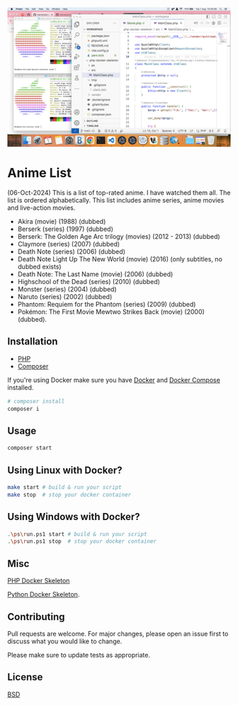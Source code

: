 <img src="https://github.com/kkamara/useful/raw/main/MainClass.png" alt="MainClass.png" width=""/>

# Anime List

(06-Oct-2024) This is a list of top-rated anime. I have watched them all. The list is ordered alphabetically. This list includes anime series, anime movies and live-action movies.

- Akira (movie) (1988) (dubbed)
- Berserk (series) (1997) (dubbed)
- Berserk: The Golden Age Arc trilogy (movies) (2012 - 2013) (dubbed)
- Claymore (series) (2007) (dubbed)
- Death Note (series) (2006) (dubbed)
- Death Note Light Up The New World (movie) (2016) (only subtitles, no dubbed exists)
- Death Note: The Last Name (movie) (2006) (dubbed)
- Highschool of the Dead (series) (2010) (dubbed)
- Monster (series) (2004) (dubbed)
- Naruto (series) (2002) (dubbed)
- Phantom: Requiem for the Phantom (series) (2009) (dubbed)
- Pokémon: The First Movie Mewtwo Strikes Back (movie) (2000) (dubbed).

## Installation

* [PHP](https://herd.laravel.com/)
* [Composer](https://getcomposer.org/)

If you're using Docker make sure you have [Docker](https://docs.docker.com/get-docker/) and [Docker Compose](https://docs.docker.com/compose/install/) installed.

```bash
# composer install
composer i
```

## Usage

```bash
composer start
```

## Using Linux with Docker?

```bash
make start # build & run your script
make stop  # stop your docker container
```

## Using Windows with Docker?

```bash
.\ps\run.ps1 start # build & run your script
.\ps\run.ps1 stop  # stop your docker container
```

## Misc

[PHP Docker Skeleton](https://github.com/kkamara/php-docker-skeleton)

[Python Docker Skeleton](https://github.com/kkamara/python-docker-skeleton).

## Contributing
Pull requests are welcome. For major changes, please open an issue first to discuss what you would like to change.

Please make sure to update tests as appropriate.

## License
[BSD](https://opensource.org/licenses/BSD-3-Clause)
